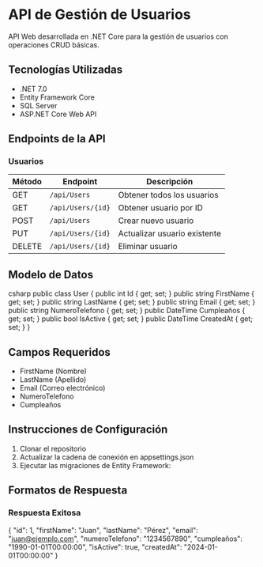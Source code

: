 # API de Gestión de Usuarios

API Web desarrollada en .NET Core para la gestión de usuarios con operaciones CRUD básicas.

## Tecnologías Utilizadas

- .NET 7.0
- Entity Framework Core
- SQL Server
- ASP.NET Core Web API

## Endpoints de la API

### Usuarios

| Método | Endpoint | Descripción |
|--------|----------|-------------|
| GET    | `/api/Users` | Obtener todos los usuarios |
| GET    | `/api/Users/{id}` | Obtener usuario por ID |
| POST   | `/api/Users` | Crear nuevo usuario |
| PUT    | `/api/Users/{id}` | Actualizar usuario existente |
| DELETE | `/api/Users/{id}` | Eliminar usuario |

## Modelo de Datos

csharp
public class User
{
    public int Id { get; set; }
    public string FirstName { get; set; }
    public string LastName { get; set; }
    public string Email { get; set; }
    public string NumeroTelefono { get; set; }
    public DateTime Cumpleaños { get; set; }
    public bool IsActive { get; set; }
    public DateTime CreatedAt { get; set; }
}

## Campos Requeridos
- FirstName (Nombre)
- LastName (Apellido)
- Email (Correo electrónico)
- NumeroTelefono
- Cumpleaños

## Instrucciones de Configuración
1. Clonar el repositorio
2. Actualizar la cadena de conexión en appsettings.json
3. Ejecutar las migraciones de Entity Framework:

## Formatos de Respuesta
### Respuesta Exitosa

{
    "id": 1,
    "firstName": "Juan",
    "lastName": "Pérez",
    "email": "juan@ejemplo.com",
    "numeroTelefono": "1234567890",
    "cumpleaños": "1990-01-01T00:00:00",
    "isActive": true,
    "createdAt": "2024-01-01T00:00:00"
}

